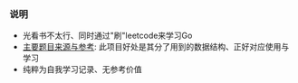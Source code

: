 ### 说明
- 光看书不太行、同时通过"刷"leetcode来学习Go
- [主要题目来源与参考](https://github.com/austingebauer/go-leetcode): 此项目好处是其分了用到的数据结构、正好对应使用与学习
- 纯粹为自我学习记录、无参考价值